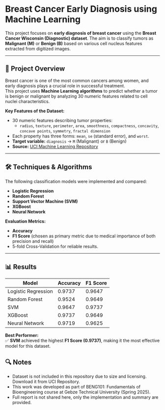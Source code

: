 # Breast Cancer Early Diagnosis using Machine Learning

This project focuses on **early diagnosis of breast cancer** using the **Breast Cancer Wisconsin (Diagnostic) dataset**. The aim is to classify tumors as **Malignant (M)** or **Benign (B)** based on various cell nucleus features extracted from digitized images.

---

## 📌 Project Overview
Breast cancer is one of the most common cancers among women, and early diagnosis plays a crucial role in successful treatment.  
This project uses **Machine Learning algorithms** to predict whether a tumor is benign or malignant by analyzing 30 numeric features related to cell nuclei characteristics.

**Key Features of the Dataset:**
- 30 numeric features describing tumor properties:
  - `radius`, `texture`, `perimeter`, `area`, `smoothness`, `compactness`, `concavity`, `concave points`, `symmetry`, `fractal dimension`
- Each property has three forms: `mean`, `se` (standard error), and `worst`.
- **Target variable:** `diagnosis` → `M` (Malignant) or `B` (Benign)
- **Source:** [UCI Machine Learning Repository](https://archive.ics.uci.edu/ml/datasets/Breast+Cancer+Wisconsin+(Diagnostic))

---

## 🛠️ Techniques & Algorithms
The following classification models were implemented and compared:
- **Logistic Regression**
- **Random Forest**
- **Support Vector Machine (SVM)**
- **XGBoost**
- **Neural Network**

**Evaluation Metrics:**
- **Accuracy**
- **F1 Score** (chosen as primary metric due to medical importance of both precision and recall)
- 5-fold Cross-Validation for reliable results.

---

## 📊 Results
| Model              | Accuracy | F1 Score |
|---------------------|----------|----------|
| Logistic Regression | 0.9737   | 0.9647   |
| Random Forest       | 0.9524   | 0.9649   |
| SVM                 | 0.9647   | 0.9737   |
| XGBoost             | 0.9737   | 0.9649   |
| Neural Network      | 0.9719   | 0.9625   |

**Best Performer:**  
✅ **SVM** achieved the highest **F1 Score (0.9737)**, making it the most effective model for this dataset.

## 🔍 Notes

- Dataset is not included in this repository due to size and licensing. Download it from UCI Repository.
- This work was developed as part of BENG101: Fundamentals of Bioengineering course at Gebze Technical University (Spring 2025).
- Full report is not shared here, only the implementation and summary are provided.
